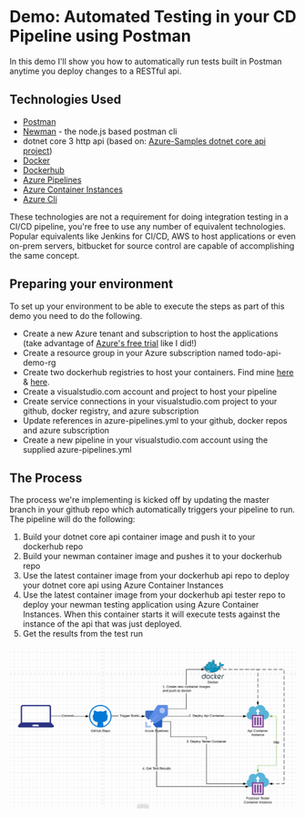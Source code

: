 # Demo: Automated Testing in your CD Pipeline using Postman

In this demo I'll show you how to automatically run tests built in Postman anytime you deploy changes to a RESTful api. 

## Technologies Used
- [Postman](https://www.getpostman.com)
- [Newman](https://learning.getpostman.com/docs/postman/collection_runs/command_line_integration_with_newman/) - the node.js based postman cli
- dotnet core 3 http api (based on: [Azure-Samples dotnet core api project](https://github.com/Azure-Samples/dotnet-core-api))
- [Docker](https://www.docker.com)
- [Dockerhub](https://hub.docker.com)
- [Azure Pipelines](https://azure.microsoft.com/en-us/services/devops/pipelines/)
- [Azure Container Instances](https://azure.microsoft.com/en-us/services/container-instances/)
- [Azure Cli](https://docs.microsoft.com/en-us/cli/azure/?view=azure-cli-latest)

These technologies are not a requirement for doing integration testing in a CI/CD pipeline, you're free to use any number of equivalent technologies. Popular equivalents like Jenkins for CI/CD, AWS to host applications or even on-prem servers, bitbucket for source control are capable of accomplishing the same concept. 

## Preparing your environment

To set up your environment to be able to execute the steps as part of this demo you need to do the following.

- Create a new Azure tenant and subscription to host the applications (take advantage of [Azure's free trial](https://azure.microsoft.com/en-us/free/) like I did!)
- Create a resource group in your Azure subscription named todo-api-demo-rg
- Create two dockerhub registries to host your containers. Find mine [here](https://cloud.docker.com/u/brihulse/repository/docker/brihulse/rp-todo-demo-postman-runner) & [here](https://cloud.docker.com/u/brihulse/repository/docker/brihulse/rp-todo-demo). 
- Create a visualstudio.com account and project to host your pipeline
- Create service connections in your visualstudio.com project to your github, docker registry, and azure subscription
- Update references in azure-pipelines.yml to your github, docker repos and azure subscription
- Create a new pipeline in your visualstudio.com account using the supplied azure-pipelines.yml


## The Process
The process we're implementing is kicked off by updating the master branch in your github repo which automatically triggers your pipeline to run. The pipeline will do the following:

1. Build your dotnet core api container image and push it to your dockerhub repo
2. Build your newman container image and pushes it to your dockerhub repo
3. Use the latest container image from your dockerhub api repo to deploy your dotnet core api using Azure Container Instances
4. Use the latest container image from your dockerhub api tester repo to deploy your newman testing application using Azure Container Instances. When this container starts it will execute tests against the instance of the api that was just deployed.
5. Get the results from the test run

![alt text](https://raw.githubusercontent.com/brihulse/api-cd-test-demo/master/images/bndprocess.PNG "The Process")